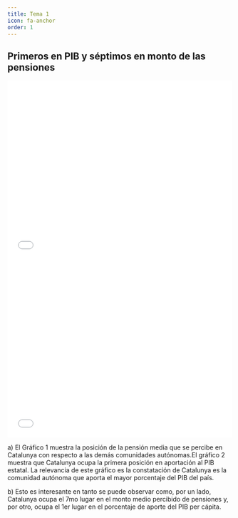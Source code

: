 ```yaml
---
title: Tema 1
icon: fa-anchor
order: 1
---
```



## Primeros en PIB y séptimos en monto de las pensiones




<iframe id="datawrapper-chart-qdfla" src="//datawrapper.dwcdn.net/qdfla/2/" scrolling="no" frameborder="0" allowtransparency="true" style="width: 0; min-width: 100% !important;" height="400"></iframe><script type="text/javascript">if("undefined"==typeof window.datawrapper)window.datawrapper={};window.datawrapper["qdfla"]={},window.datawrapper["qdfla"].embedDeltas={"100":715,"200":505,"300":461,"400":444,"500":427,"700":400,"800":400,"900":383,"1000":383},window.datawrapper["qdfla"].iframe=document.getElementById("datawrapper-chart-qdfla"),window.datawrapper["qdfla"].iframe.style.height=window.datawrapper["qdfla"].embedDeltas[Math.min(1e3,Math.max(100*Math.floor(window.datawrapper["qdfla"].iframe.offsetWidth/100),100))]+"px",window.addEventListener("message",function(a){if("undefined"!=typeof a.data["datawrapper-height"])for(var b in a.data["datawrapper-height"])if("qdfla"==b)window.datawrapper["qdfla"].iframe.style.height=a.data["datawrapper-height"][b]+"px"});</script>





<iframe id="datawrapper-chart-RYDmj" src="//datawrapper.dwcdn.net/RYDmj/1/" scrolling="no" frameborder="0" allowtransparency="true" style="width: 0; min-width: 100% !important;" height="400"></iframe><script type="text/javascript">if("undefined"==typeof window.datawrapper)window.datawrapper={};window.datawrapper["RYDmj"]={},window.datawrapper["RYDmj"].embedDeltas={"100":495,"200":434,"300":417,"400":417,"500":400,"700":400,"800":400,"900":400,"1000":400},window.datawrapper["RYDmj"].iframe=document.getElementById("datawrapper-chart-RYDmj"),window.datawrapper["RYDmj"].iframe.style.height=window.datawrapper["RYDmj"].embedDeltas[Math.min(1e3,Math.max(100*Math.floor(window.datawrapper["RYDmj"].iframe.offsetWidth/100),100))]+"px",window.addEventListener("message",function(a){if("undefined"!=typeof a.data["datawrapper-height"])for(var b in a.data["datawrapper-height"])if("RYDmj"==b)window.datawrapper["RYDmj"].iframe.style.height=a.data["datawrapper-height"][b]+"px"});</script>




a) El Gráfico 1 muestra la posición de la pensión media que se percibe en Catalunya con respecto a las demás comunidades autónomas.El gráfico 2 muestra que Catalunya ocupa la primera posición en aportación al PIB estatal. 
La relevancia de este gráfico es la constatación de Catalunya es la comunidad autónoma que aporta el mayor porcentaje del PIB del país. 


b) Esto es interesante en tanto se puede observar como, por un lado, Catalunya ocupa el 7mo lugar en el monto medio percibido de pensiones y, por otro, ocupa el 1er lugar en el porcentaje de aporte del PIB per cápita. 








